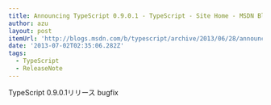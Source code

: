 ```yaml
---
title: Announcing TypeScript 0.9.0.1 - TypeScript - Site Home - MSDN Blogs
author: azu
layout: post
itemUrl: 'http://blogs.msdn.com/b/typescript/archive/2013/06/28/announcing-typescript-0-9-0-1.aspx'
date: '2013-07-02T02:35:06.282Z'
tags:
  - TypeScript
  - ReleaseNote
---
```

TypeScript 0.9.0.1リリース
bugfix
